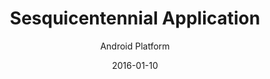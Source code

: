 ---
title: Sesquicentennial Application
subtitle: Android Platform
layout: default
modal-id: 5
date: 2016-01-10
img: sesquicentennialLogo.png
thumbnail: sesquicentennialLogo-thumbnail.png
alt: image-alt
project-date: January 2016
client: Carleton College
category: Android Development
description: Worked on a team to develop a mobile application for Carleton College to celebrate the sesquicentennial. My work was primarily on the Android Platform, although we also developed for IOS.


---